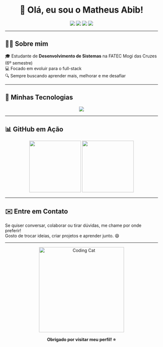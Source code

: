 <h1 align="center">👋 Olá, eu sou o Matheus Abib!</h1>



<p align="center">
  <a href="https://matheus-abib-portifolio.up.railway.app/" target="_blank"><img src="https://img.shields.io/badge/🌐 Portfólio-222?style=for-the-badge&logo=firefox-browser&logoColor=white" /></a>
  <a href="https://www.linkedin.com/in/matheus-abib-382602301/" target="_blank"><img src="https://img.shields.io/badge/-LinkedIn-0A66C2?style=for-the-badge&logo=linkedin&logoColor=white" /></a>
  <a href="https://www.instagram.com/mathabib_/" target="_blank"><img src="https://img.shields.io/badge/-Instagram-E4405F?style=for-the-badge&logo=instagram&logoColor=white" /></a>
  <a href="https://api.whatsapp.com/send?phone=5511975072008&text=Olá,%20gostaria%20de%20conectar%20contigo." target="_blank"><img src="https://img.shields.io/badge/-WhatsApp-25D366?style=for-the-badge&logo=whatsapp&logoColor=white" /></a>
</p>

---

## 🧑‍💻 Sobre mim

🎓 Estudante de **Desenvolvimento de Sistemas** na FATEC Mogi das Cruzes (6º semestre)  
💻 Focado em evoluir para o full-stack  
🔍 Sempre buscando aprender mais, melhorar e me desafiar  

---

## 🚀 Minhas Tecnologias

<div align="center">
  <img src="https://skillicons.dev/icons?i=html,css,js,angular,php,mysql" />
</div>

---

## 📊 GitHub em Ação

<div align="center">
  <img height="170em" src="https://github-readme-stats.vercel.app/api?username=MatheusAbib&show_icons=true&theme=tokyonight&border_radius=10&hide=issues" />
  <img height="170em" src="https://github-readme-stats.vercel.app/api/top-langs/?username=MatheusAbib&layout=compact&langs_count=8&theme=tokyonight&border_radius=10" />
</div>

---

## ✉️ Entre em Contato

Se quiser conversar, colaborar ou tirar dúvidas, me chame por onde preferir!  
Gosto de trocar ideias, criar projetos e aprender junto. 😄

---

<p align="center">
  <img src="https://media.giphy.com/media/du3J3cXyzhj75IOgvA/giphy.gif" width="280" alt="Coding Cat">
</p>

<p align="center"><strong>Obrigado por visitar meu perfil! ⭐</strong></p>
